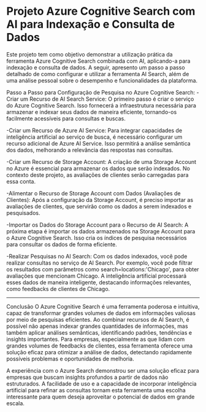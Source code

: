 # Projeto Azure Cognitive Search com AI para Indexação e Consulta de Dados

Este projeto tem como objetivo demonstrar a utilização prática da ferramenta Azure Cognitive Search combinada com AI, aplicando-a para indexação e consulta de dados. A seguir, apresento um passo a passo detalhado de como configurar e utilizar a ferramenta AI Search, além de uma análise pessoal sobre o desempenho e funcionalidades da plataforma.

Passo a Passo para Configuração de Pesquisa no Azure Cognitive Search:
-Criar um Recurso de AI Search Service: O primeiro passo é criar o serviço do Azure Cognitive Search. Isso fornecerá a infraestrutura necessária para armazenar e indexar seus dados de maneira eficiente, tornando-os facilmente acessíveis para consultas e buscas.

-Criar um Recurso de Azure AI Service: Para integrar capacidades de inteligência artificial ao serviço de busca, é necessário configurar um recurso adicional de Azure AI Service. Isso permitirá a análise semântica dos dados, melhorando a relevância das respostas nas consultas.

-Criar um Recurso de Storage Account: A criação de uma Storage Account no Azure é essencial para armazenar os dados que serão indexados. No contexto deste projeto, as avaliações de clientes serão carregadas para essa conta.

-Alimentar o Recurso de Storage Account com Dados (Avaliações de Clientes): Após a configuração da Storage Account, é preciso importar as avaliações de clientes, que servirão como os dados a serem indexados e pesquisados.

-Importar os Dados do Storage Account para o Recurso de AI Search: A próxima etapa é importar os dados armazenados na Storage Account para o Azure Cognitive Search. Isso cria os índices de pesquisa necessários para consultar os dados de forma eficiente.

-Realizar Pesquisas no AI Search: Com os dados indexados, você pode realizar consultas no serviço de AI Search. Por exemplo, você pode filtrar os resultados com parâmetros como search=locations:'Chicago', para obter avaliações que mencionam Chicago. A inteligência artificial processará esses dados de maneira inteligente, destacando informações relevantes, como feedbacks de clientes de Chicago.
_____________________________________________________________________________________________________________________________________________________________________________________________________________________________________________________________________________________________________________________________________________________________________________
Conclusão
O Azure Cognitive Search é uma ferramenta poderosa e intuitiva, capaz de transformar grandes volumes de dados em informações valiosas por meio de pesquisas eficientes. Ao combinar recursos de AI Search, é possível não apenas indexar grandes quantidades de informações, mas também aplicar análises semânticas, identificando padrões, tendências e insights importantes. Para empresas, especialmente as que lidam com grandes volumes de feedbacks de clientes, essa ferramenta oferece uma solução eficaz para otimizar a análise de dados, detectando rapidamente possíveis problemas e oportunidades de melhoria.

A experiência com o Azure Search demonstrou ser uma solução eficaz para empresas que buscam insights profundos a partir de dados não estruturados. A facilidade de uso e a capacidade de incorporar inteligência artificial para refinar as consultas tornam esta ferramenta uma escolha interessante para quem deseja aproveitar o potencial de dados em grande escala.
